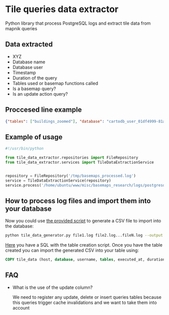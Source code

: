 # Tile queries data extractor
Python library that process PostgreSQL logs and extract tile data from mapnik queries

## Data extracted
- XYZ
- Database name
- Database user
- Timestamp
- Duration of the query
- Tables used or basemap functions called
- Is a basemap query?
- Is an update action query?

## Proccesed line example

```json
{"tables": ["buildings_zoomed"], "database": "cartodb_user_01df4999-81aa-4135-b460-1e5b8a7f7f79_db", "timestamp": "2017-02-09 08:19:13", "xyz": {"y": 8705.0, "x": 18900.0, "z": 15.0}, "update": false, "user": "cartodb_user_01df4999-81aa-4135-b460-1e5b8a7f7f79", "duration": "0.774", "basemaps": true}
```

## Example of usage

```python
#!/usr/bin/python

from tile_data_extractor.repositories import FileRepository
from tile_data_extractor.services import TileDataExtractionService


repository = FileRepository('/tmp/basemaps_processed.log')
service = TileDataExtractionService(repository)
service.process('/home/ubuntu/www/misc/basemaps_research/logs/postgresql_50mb.log')
```

## How to process log files and import them into your database

Now you could use [the provided script](https://github.com/CartoDB/tile_data_extractor/blob/master/bin/tile_data_generator.py) to generate a CSV file to import into the database:
```bash
python tile_data_generator.py file1.log file2.log...fileN.log --output /output/dir --format csv
```
[Here](https://github.com/CartoDB/tile_data_extractor/blob/master/tools/tables.sql) you have a SQL with the table creation script. Once you have the table created you can import the generated CSV into your table using:

```sql
COPY tile_data (host, database, username, tables, executed_at, duration, bbox, x, y, z, query, is_update, is_basemaps) FROM '/path/to/file.csv' WITH CSV HEADER;
```

## FAQ

- What is the use of the update column?

  We need to register any update, delete or insert queries tables because this
  queries trigger cache invalidations and we want to take them into account
